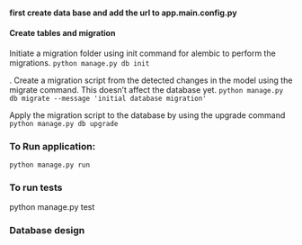 



#### first create data base and add the url to app.main.config.py

#### Create tables and migration
Initiate a migration folder using init command for alembic to perform the migrations.
``` python manage.py db init ```

. Create a migration script from the detected changes in the model using the migrate command. 
This doesn’t affect the database yet.
``` python manage.py db migrate --message 'initial database migration' ```

Apply the migration script to the database by using the upgrade command
``` python manage.py db upgrade ```


### To Run application:
```python manage.py run```




### To run tests
python manage.py test

### Database design
